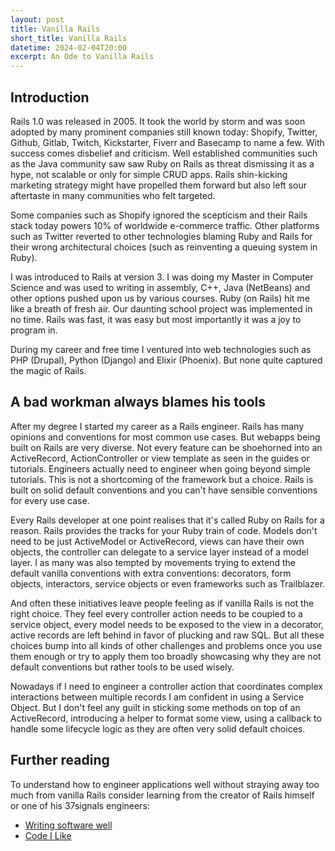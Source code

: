 ```yaml
---
layout: post
title: Vanilla Rails
short_title: Vanilla Rails
datetime: 2024-02-04T20:00
excerpt: An Ode to Vanilla Rails
---
```


## Introduction

Rails 1.0 was released in 2005. It took the world by storm and was soon adopted by many prominent companies still known
today: Shopify, Twitter, Github, Gitlab, Twitch, Kickstarter, Fiverr and Basecamp to name a few. With success comes disbelief and criticism. Well established communities such as the Java community
saw saw Ruby on Rails as threat dismissing it as a hype, not scalable or only for simple CRUD apps. Rails shin-kicking
marketing strategy might have propelled them forward but also left sour aftertaste in many communities who felt
targeted.

Some companies such as Shopify ignored the scepticism and their Rails stack today powers 10% of worldwide e-commerce
traffic. Other platforms such as Twitter reverted to other technologies blaming Ruby and Rails for their wrong
architectural choices (such as reinventing a queuing system in Ruby).

I was introduced to Rails at version 3. I was doing my Master in Computer Science and was used to writing in assembly,
C++, Java (NetBeans) and other options pushed upon us by various courses. Ruby (on Rails) hit me like a breath of fresh air. 
Our daunting school project was implemented in no time. Rails was fast, it was easy but most importantly it was a joy to program in.

During my career and free time I ventured into web technologies such as PHP (Drupal), Python (Django) and Elixir
(Phoenix). But none quite captured the magic of Rails.

## A bad workman always blames his tools

After my degree I started my career as a Rails engineer. Rails has many opinions and conventions for most common use cases. But webapps
being built on Rails are very diverse. Not every feature can be shoehorned into an ActiveRecord, ActionController or
view template as seen in the guides or tutorials. Engineers actually need to engineer when going beyond simple
tutorials. This is not a shortcoming of the framework but a choice. Rails is built on solid default conventions and you can't have sensible conventions for every use
case.

Every Rails developer at one point realises that it's called Ruby on Rails for a reason. Rails provides the tracks for
your Ruby train of code. Models don't need to be just ActiveModel or ActiveRecord, views can have their own objects, the controller can delegate to a service layer instead of a model layer. 
I as many was also tempted by movements trying to extend the
default vanilla conventions with extra conventions: decorators, form objects, interactors, service objects or even frameworks such as Trailblazer. 

And often these initiatives leave people feeling as if vanilla Rails is not the right choice. They feel every controller action
needs to be coupled to a service object, every model needs to be exposed to the view in a decorator, active records are left behind in favor
of plucking and raw SQL. But all these choices bump into all kinds of other challenges and problems once you use them enough 
or try to apply them too broadly showcasing why they are not default conventions but rather tools to be used wisely. 

Nowadays if I need to engineer a controller action that coordinates complex interactions between multiple records I am confident in using a Service Object. 
But I don't feel any guilt in sticking some methods on top of an ActiveRecord, introducing a helper to format some view, using a
callback to handle some lifecycle logic as they are often very solid default choices.

## Further reading

To understand how to engineer applications well without straying away too much from vanilla Rails consider learning from the creator of Rails himself or one of his 37signals engineers:

- [Writing software well](https://www.youtube.com/watch?v=H5i1gdwe1Ls)
- [Code I Like](https://dev.37signals.com/series/code-i-like/)


